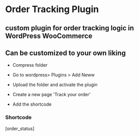 # Order Tracking Plugin

## custom plugin for order tracking logic in WordPress WooCommerce

## Can be customized to your own liking

- Compress folder
- Go to wordpress> Plugins > Add Neww
- Upload the folder and activate the plugin

- Create a new page 'Track your order'

- Add the shortcode

### Shortcode

[order_status]
